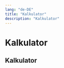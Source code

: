 ```yaml
---
lang: "de-DE"
title: "Kalkulator"
description: "Kalkulator"
---
```

# Kalkulator

## Kalkulator
<calculator />